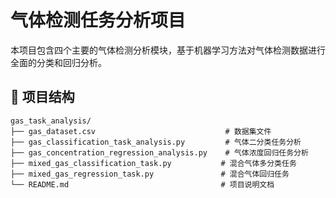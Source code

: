 # 气体检测任务分析项目

本项目包含四个主要的气体检测分析模块，基于机器学习方法对气体检测数据进行全面的分类和回归分析。

## 📁 项目结构

```
gas_task_analysis/
├── gas_dataset.csv                             # 数据集文件
├── gas_classification_task_analysis.py         # 气体二分类任务分析
├── gas_concentration_regression_analysis.py    # 气体浓度回归任务分析
├── mixed_gas_classification_task.py           # 混合气体多分类任务
├── mixed_gas_regression_task.py               # 混合气体回归任务
└── README.md                                  # 项目说明文档
```
